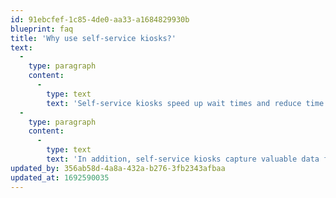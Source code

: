 ```yaml
---
id: 91ebcfef-1c85-4de0-aa33-a1684829930b
blueprint: faq
title: 'Why use self-service kiosks?'
text:
  -
    type: paragraph
    content:
      -
        type: text
        text: 'Self-service kiosks speed up wait times and reduce time spent standing in the queue. Customers also appreciate the greater degree of control and accuracy that kiosks provide when it comes to personalising and customising their orders.'
  -
    type: paragraph
    content:
      -
        type: text
        text: 'In addition, self-service kiosks capture valuable data for your business and require less labour to operate.'
updated_by: 356ab58d-4a8a-432a-b276-3fb2343afbaa
updated_at: 1692590035
---
```

